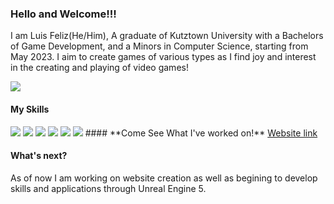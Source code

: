 ### Hello and Welcome!!!

I am Luis Feliz(He/Him), A graduate of Kutztown University with a Bachelors of Game Development, and a Minors in Computer Science, starting from May 2023. I aim to create games of various types as I find joy and interest in the creating and playing of video games!

<img src="https://steamuserimages-a.akamaihd.net/ugc/1631947648964785474/81CBA15178466DD47195A239232202E78987B714/?imw=637&imh=358&ima=fit&impolicy=Letterbox&imcolor=%23000000&letterbox=true">

#### **My Skills**
<img src="https://img.icons8.com/color/48/0000000/c-plus-plus">
<img src="https://img.icons8.com/color/48/0000000/c-sharp">
<img src="https://img.icons8.com/color/48/0000000/html">
<img src="https://img.icons8.com/color/50/0000000/php">
<img src="https://img.icons8.com/color/48/0000000/css">
<img src="https://img.icons8.com/color/48/0000000/java-script">
#### **Come See What I've worked on!**
<a href="https://luis-feliz.github.io">Website link</a>

#### **What's next?**
As of now I am working on website creation as well as begining to develop skills and applications through Unreal Engine 5.
